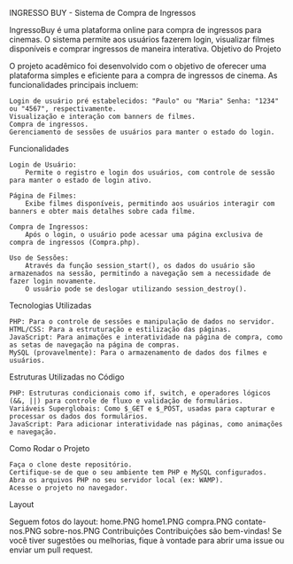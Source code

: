  INGRESSO BUY - Sistema de Compra de Ingressos

IngressoBuy é uma plataforma online para compra de ingressos para cinemas. O sistema permite aos usuários fazerem login, visualizar filmes disponíveis e comprar ingressos de maneira interativa.
Objetivo do Projeto

O projeto acadêmico foi desenvolvido com o objetivo de oferecer uma plataforma simples e eficiente para a compra de ingressos de cinema. As funcionalidades principais incluem:

    Login de usuário pré estabelecidos: "Paulo" ou "Maria" Senha: "1234" ou "4567", respectivamente.
    Visualização e interação com banners de filmes.
    Compra de ingressos.
    Gerenciamento de sessões de usuários para manter o estado do login.

Funcionalidades

    Login de Usuário:
        Permite o registro e login dos usuários, com controle de sessão para manter o estado de login ativo.

    Página de Filmes:
        Exibe filmes disponíveis, permitindo aos usuários interagir com banners e obter mais detalhes sobre cada filme.

    Compra de Ingressos:
        Após o login, o usuário pode acessar uma página exclusiva de compra de ingressos (Compra.php).

    Uso de Sessões:
        Através da função session_start(), os dados do usuário são armazenados na sessão, permitindo a navegação sem a necessidade de fazer login novamente.
        O usuário pode se deslogar utilizando session_destroy().

Tecnologias Utilizadas

    PHP: Para o controle de sessões e manipulação de dados no servidor.
    HTML/CSS: Para a estruturação e estilização das páginas.
    JavaScript: Para animações e interatividade na página de compra, como as setas de navegação na página de compras.
    MySQL (provavelmente): Para o armazenamento de dados dos filmes e usuários.

Estruturas Utilizadas no Código

    PHP: Estruturas condicionais como if, switch, e operadores lógicos (&&, ||) para controle de fluxo e validação de formulários.
    Variáveis Superglobais: Como $_GET e $_POST, usadas para capturar e processar os dados dos formulários.
    JavaScript: Para adicionar interatividade nas páginas, como animações e navegação.

Como Rodar o Projeto

    Faça o clone deste repositório.
    Certifique-se de que o seu ambiente tem PHP e MySQL configurados.
    Abra os arquivos PHP no seu servidor local (ex: WAMP).
    Acesse o projeto no navegador.

Layout

Seguem fotos do layout: home.PNG home1.PNG compra.PNG contate-nos.PNG sobre-nos.PNG
Contribuições
Contribuições são bem-vindas! Se você tiver sugestões ou melhorias, fique à vontade para abrir uma issue ou enviar um pull request.
